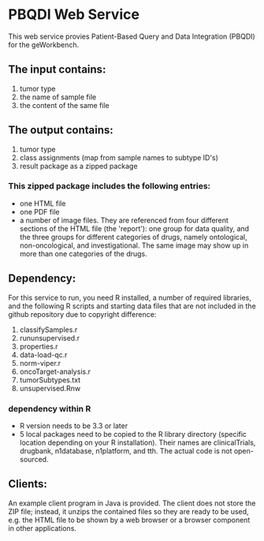 # PBQDI Web Service

This web service provies Patient-Based Query and Data Integration (PBQDI) for the geWorkbench.

## The input contains:
1. tumor type
1. the name of sample file
1. the content of the same file

## The output contains:
1. tumor type
1. class assignments (map from sample names to subtype ID's)
1. result package as a zipped package

### This zipped package includes the following entries:

  * one HTML file
  * one PDF file
  * a number of image files. They are referenced from four different sections of the HTML file (the 'report'):
  one group for data quality, and the three groups for different categories of drugs, namely ontological, non-oncological, and investigational.
  The same image may show up in more than one categories of the drugs.

## Dependency:

For this service to run, you need R installed, a number of required libraries, and the following R scripts and starting data files that are not included in the github repository
due to copyright difference:
1. classifySamples.r
1. rununsupervised.r
1. properties.r
1. data-load-qc.r
1. norm-viper.r
1. oncoTarget-analysis.r
1. tumorSubtypes.txt
1. unsupervised.Rnw

### dependency within R

* R version needs to be 3.3 or later
* 5 local packages need to be copied to the R library directory (specific location depending on your R installation). Their names are clinicalTrials, drugbank, n1database, n1platform, and tth. The actual code is not open-sourced.

## Clients:

An example client program in Java is provided. The client does not store the ZIP file; instead, it unzips the contained files 
so they are ready to be used, e.g. the HTML file to be shown by a web browser or a browser component in other applications.
